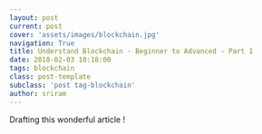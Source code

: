 ```yaml
---
layout: post
current: post
cover: 'assets/images/blockchain.jpg'
navigation: True
title: Understand Blockchain - Beginner to Advanced - Part 1
date: 2018-02-03 10:18:00
tags: blockchain
class: post-template
subclass: 'post tag-blockchain'
author: sriram
---
```

Drafting this wonderful article !
